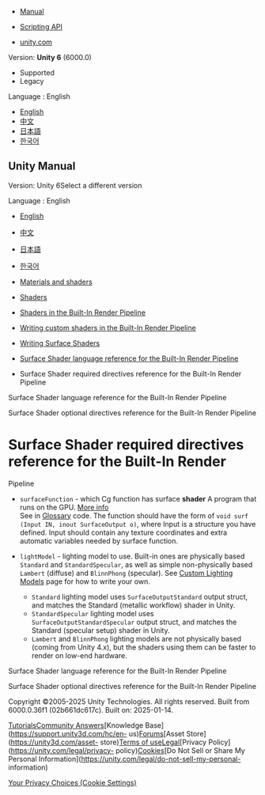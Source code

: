 [](https://docs.unity3d.com)

  * [Manual](../Manual/index.html)
  * [Scripting API](../ScriptReference/index.html)

  * [unity.com](https://unity.com/)

Version: **Unity 6** (6000.0)

  * Supported
  * Legacy

Language : English

  * [English](/Manual/surface-shaders-language-reference-required-directives.html)
  * [中文](/cn/current/Manual/surface-shaders-language-reference-required-directives.html)
  * [日本語](/ja/current/Manual/surface-shaders-language-reference-required-directives.html)
  * [한국어](/kr/current/Manual/surface-shaders-language-reference-required-directives.html)

[](https://docs.unity3d.com)

## Unity Manual

Version: Unity 6Select a different version

Language : English

  * [English](/Manual/surface-shaders-language-reference-required-directives.html)
  * [中文](/cn/current/Manual/surface-shaders-language-reference-required-directives.html)
  * [日本語](/ja/current/Manual/surface-shaders-language-reference-required-directives.html)
  * [한국어](/kr/current/Manual/surface-shaders-language-reference-required-directives.html)

  * [Materials and shaders](materials-and-shaders.html)
  * [Shaders](Shaders.html)
  * [Shaders in the Built-In Render Pipeline](shader-built-in-birp-landing.html)
  * [Writing custom shaders in the Built-In Render Pipeline](writing-shaders-birp.html)
  * [Writing Surface Shaders](writing-surface-shaders.html)
  * [Surface Shader language reference for the Built-In Render Pipeline](surface-shaders-language-reference.html)
  * Surface Shader required directives reference for the Built-In Render Pipeline

[](surface-shaders-language-reference.html)

Surface Shader language reference for the Built-In Render Pipeline

[](surface-shaders-language-reference-optional-directives.html)

Surface Shader optional directives reference for the Built-In Render Pipeline

# Surface Shader required directives reference for the Built-In Render
Pipeline

  * `surfaceFunction` \- which Cg function has surface **shader** A program that runs on the GPU. [More info](Shaders.html)  
See in [Glossary](Glossary.html#Shader) code. The function should have the
form of `void surf (Input IN, inout SurfaceOutput o)`, where Input is a
structure you have defined. Input should contain any texture coordinates and
extra automatic variables needed by surface function.

  * `lightModel` \- lighting model to use. Built-in ones are physically based `Standard` and `StandardSpecular`, as well as simple non-physically based `Lambert` (diffuse) and `BlinnPhong` (specular). See [Custom Lighting Models](SL-SurfaceShaderLighting.html) page for how to write your own. 
    * `Standard` lighting model uses `SurfaceOutputStandard` output struct, and matches the Standard (metallic workflow) shader in Unity.
    * `StandardSpecular` lighting model uses `SurfaceOutputStandardSpecular` output struct, and matches the Standard (specular setup) shader in Unity.
    * `Lambert` and `BlinnPhong` lighting models are not physically based (coming from Unity 4.x), but the shaders using them can be faster to render on low-end hardware.

[](surface-shaders-language-reference.html)

Surface Shader language reference for the Built-In Render Pipeline

[](surface-shaders-language-reference-optional-directives.html)

Surface Shader optional directives reference for the Built-In Render Pipeline

Copyright ©2005-2025 Unity Technologies. All rights reserved. Built from
6000.0.36f1 (02b661dc617c). Built on: 2025-01-14.

[Tutorials](https://learn.unity.com/)[Community
Answers](https://answers.unity3d.com)[Knowledge
Base](https://support.unity3d.com/hc/en-
us)[Forums](https://forum.unity3d.com)[Asset Store](https://unity3d.com/asset-
store)[Terms of
use](https://docs.unity3d.com/Manual/TermsOfUse.html)[Legal](https://unity.com/legal)[Privacy
Policy](https://unity.com/legal/privacy-
policy)[Cookies](https://unity.com/legal/cookie-policy)[Do Not Sell or Share
My Personal Information](https://unity.com/legal/do-not-sell-my-personal-
information)

[Your Privacy Choices (Cookie Settings)](javascript:void\(0\);)

